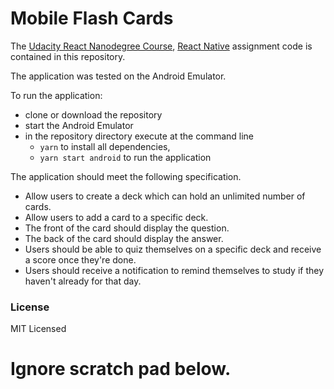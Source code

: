 # Mobile Flash Cards

The
[Udacity React Nanodegree Course](https://www.udacity.com/course/react-nanodegree--nd019),
[React Native](https://facebook.github.io/react-native/)
assignment code is contained in this repository.

The application was tested on the Android Emulator.

To run the application:

  - clone or download the repository
  - start the Android Emulator
  - in the repository directory execute at the command line
    - `yarn` to install all dependencies,
    - `yarn start android` to run the application

The application should meet the following specification.

  - Allow users to create a deck which can hold an unlimited number of cards.
  - Allow users to add a card to a specific deck.
  - The front of the card should display the question.
  - The back of the card should display the answer.
  - Users should be able to quiz themselves on a specific deck and receive a
    score once they're done.
  - Users should receive a notification to remind themselves to study if they
    haven't already for that day.

### License

MIT Licensed



# Ignore scratch pad below.
